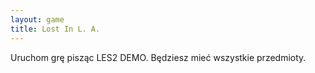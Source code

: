 ```yaml
---
layout: game
title: Lost In L. A.
---
```


Uruchom grę pisząc LES2 DEMO. Będziesz mieć wszystkie 
przedmioty.
